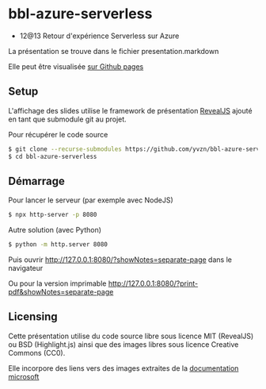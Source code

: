﻿# bbl-azure-serverless
* 12@13 Retour d'expérience Serverless sur Azure

La présentation se trouve dans le fichier presentation.markdown

Elle peut être visualisée [sur Github pages](https://yvzn.github.io/bbl-azure-serverless)

## Setup

L'affichage des slides utilise le framework de présentation
[RevealJS](https://revealjs.com/)
ajouté en tant que submodule git au projet.

Pour récupérer le code source

```bash
$ git clone --recurse-submodules https://github.com/yvzn/bbl-azure-serverless.git
$ cd bbl-azure-serverless
```

## Démarrage

Pour lancer le serveur (par exemple avec NodeJS)

```bash
$ npx http-server -p 8080
```

Autre solution (avec Python)

```bash
$ python -m http.server 8080
```

Puis ouvrir <http://127.0.0.1:8080/?showNotes=separate-page> dans le navigateur

Ou pour la version imprimable <http://127.0.0.1:8080/?print-pdf&showNotes=separate-page>

## Licensing

Cette présentation utilise du code source libre sous licence MIT (RevealJS)
ou BSD (Highlight.js) ainsi que des images libres sous licence Creative Commons (CC0).

Elle incorpore des liens vers des images extraites de la
[documentation microsoft](https://docs.microsoft.com/en-us/azure/)


